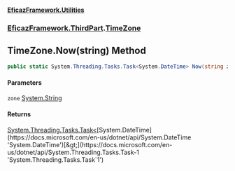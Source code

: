 #### [EficazFramework.Utilities](EficazFrameworkUtilities.md 'EficazFramework Utilities')
### [EficazFramework.ThirdPart](EficazFrameworkUtilities.md#EficazFramework.ThirdPart 'EficazFramework.ThirdPart').[TimeZone](EficazFramework.ThirdPart/TimeZone.md 'EficazFramework.ThirdPart.TimeZone')

## TimeZone.Now(string) Method

```csharp
public static System.Threading.Tasks.Task<System.DateTime> Now(string zone="America/Sao_Paulo");
```
#### Parameters

<a name='EficazFramework.ThirdPart.TimeZone.Now(string).zone'></a>

`zone` [System.String](https://docs.microsoft.com/en-us/dotnet/api/System.String 'System.String')

#### Returns
[System.Threading.Tasks.Task&lt;](https://docs.microsoft.com/en-us/dotnet/api/System.Threading.Tasks.Task-1 'System.Threading.Tasks.Task`1')[System.DateTime](https://docs.microsoft.com/en-us/dotnet/api/System.DateTime 'System.DateTime')[&gt;](https://docs.microsoft.com/en-us/dotnet/api/System.Threading.Tasks.Task-1 'System.Threading.Tasks.Task`1')